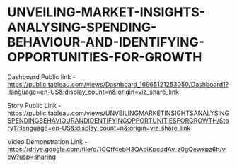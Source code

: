# UNVEILING-MARKET-INSIGHTS-ANALYSING-SPENDING-BEHAVIOUR-AND-IDENTIFYING-OPPORTUNITIES-FOR-GROWTH


Dashboard Public link - https://public.tableau.com/views/Dashboard_16965121253050/Dashboard1?:language=en-US&:display_count=n&:origin=viz_share_link


Story Public Link - https://public.tableau.com/views/UNVEILINGMARKETINSIGHTSANALYSINGSPENDINGBEHAVIOURANDIDENTIFYINGOPPORTUNITIESFORGROWTH/Story1?:language=en-US&:display_count=n&:origin=viz_share_link


Video Demonstration Link - https://drive.google.com/file/d/1CQff4ebH3QAbiKpcddAv_z0gQewxpz6h/view?usp=sharing
